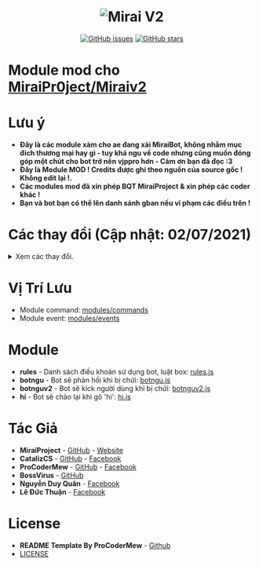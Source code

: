 <h1 align="center">
	<img src="https://i.imgur.com/noa9vrl.jpg " alt="Mirai V2">
</h1>

<p align="center">
	<a href="https://github.com/vipproeditor/Module-Mod-For-Mirai-V2/issues" target="_blank"><img alt="GitHub issues" src="https://img.shields.io/github/issues/vipproeditor/Module-Mod-For-Mirai-V2"></a>
	<a href="https://github.com/vipproeditor/Module-Mod-For-Mirai-V2/stargazers" target="_blank"><img alt="GitHub stars" src="https://img.shields.io/github/stars/vipproeditor/Module-Mod-For-Mirai-V2"></a>
</p>

# Module mod cho [MiraiPr0ject/Miraiv2](https://github.com/miraiPr0ject/miraiv2)

# Lưu ý
- **Đây là các module xàm cho ae đang xài MiraiBot, không nhằm mục đích thương mại hay gì - tuy khá ngu về code nhưng cũng muốn đóng góp một chút cho bot trở nên vjppro hơn - Cảm ơn bạn đã đọc :3**
- **Đây là Module MOD ! Credits được ghi theo nguồn của source gốc ! Không edit lại !.**
- **Các modules mod đã xin phép BQT MiraiProject & xin phép các coder khác !**
- **Bạn và bot bạn có thể lên danh sánh gban nếu vi phạm các điều trên !**

# Các thay đổi (Cập nhật: 02/07/2021)

<details>
	<summary>Xem các thay đổi.</summary>
	<br>
	<p>- 02/07/2021 - Update module Rules.</p>
        <p>- 02/07/2021 - Update module Botngu.</p>
        <p>- 02/07/2021 - Update module BotnguV2.</p>
        <p>- 02/07/2021 - Update module Hi.</p>
 
</details>

# Vị Trí Lưu
- Module command: [modules/commands](https://github.com/miraiPr0ject/miraiv2/tree/main/modules/commands)
- Module event: [modules/events](https://github.com/miraiPr0ject/miraiv2/tree/main/modules/events)
# Module
- **rules** - Danh sách điều khoản sử dụng bot, luật box: [rules.js](rules.js)
- **botngu** - Bot sẽ phản hồi khi bị chửi: [botngu.js](botngu.js)
- **botnguv2** - Bot sẽ kick người dùng khi bị chửi: [botnguv2.js](botnguv2.js)
- **hi** - Bot sẽ chào lại khi gõ 'hi': [hi.js](hi.js)
# Tác Giả
- **MiraiProject** - [GitHub](https://github.com/miraipr0ject/miraiv2) - [Website](https://miraiproject.tk/)
- **CatalizCS** - [GitHub](https://github.com/catalizcs) - [Facebook](https://www.facebook.com/catalizcs)
- **ProCoderMew** - [GitHub](https://github.com/miraiPr0ject/Module-Mew) - [Facebook](https://www.facebook.com/ProCoder.Mew)
- **BossVirus** - [GitHub](https://github.com/bossvirus/modulesbyloi )
- **Nguyễn Duy Quân** - [Facebook](https://www.facebook.com/duyquan.social)
- **Lê Đức Thuận** - [Facebook](https://www.facebook.com/duyquan.social)

# License
- **README Template By ProCoderMew** - [Github](https://github.com/miraiPr0ject/Module-Mew)
- [LICENSE](LICENSE)
